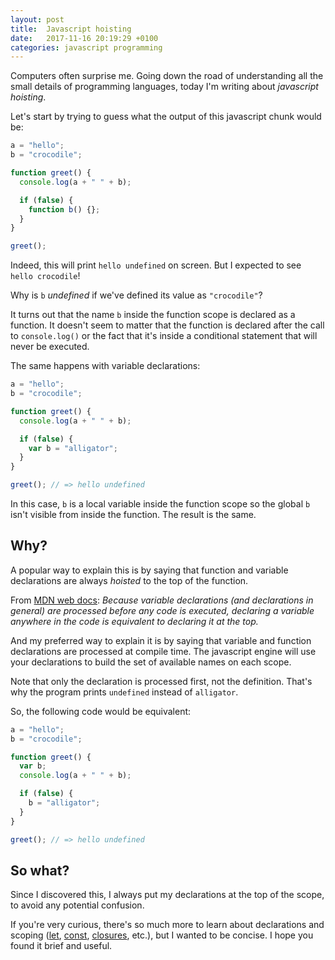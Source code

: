 ```yaml
---
layout: post
title:  Javascript hoisting
date:   2017-11-16 20:19:29 +0100
categories: javascript programming
---
```

Computers often surprise me. Going down the road of understanding all the
small details of programming languages, today I'm writing about
*javascript hoisting*.

Let's start by trying to guess what the output of this javascript chunk would
be:

```javascript
a = "hello";
b = "crocodile";

function greet() {
  console.log(a + " " + b);

  if (false) {
    function b() {};
  }
}

greet();
```

Indeed, this will print `hello undefined` on screen. But I expected to see
`hello crocodile`!

Why is `b` *undefined* if we've defined its value as `"crocodile"`?

It turns out that the name `b` inside the function scope is declared as a
function. It doesn't seem to matter that the function is declared after the
call to `console.log()` or the fact that it's inside a conditional statement
that will never be executed.

The same happens with variable declarations:

```javascript
a = "hello";
b = "crocodile";

function greet() {
  console.log(a + " " + b);

  if (false) {
    var b = "alligator";
  }
}

greet(); // => hello undefined
```

In this case, `b` is a local variable inside the function scope so the global
`b` isn't visible from inside the function. The result is the same.

## Why?

A popular way to explain this is by saying that function and variable
declarations are always *hoisted* to the top of the function.

From [MDN web docs][mdn]:
  *Because variable declarations (and declarations in general) are processed
  before any code is executed, declaring a variable anywhere in the code is
  equivalent to declaring it at the top.*

And my preferred way to explain it is by saying that variable and function
declarations are processed at compile time. The javascript engine will use your
declarations to build the set of available names on each scope.

Note that only the declaration is processed first, not the definition. That's
why the program prints `undefined` instead of `alligator`.

So, the following code would be equivalent:

```javascript
a = "hello";
b = "crocodile";

function greet() {
  var b;
  console.log(a + " " + b);

  if (false) {
    b = "alligator";
  }
}

greet(); // => hello undefined
```

## So what?

Since I discovered this, I always put my declarations at the top of the
scope, to avoid any potential confusion.

If you're very curious, there's so much more to learn about declarations and
scoping ([let][let], [const][const], [closures][closures], etc.), but I wanted
to be concise. I hope you found it brief and useful.

[mdn]: https://developer.mozilla.org/en-US/docs/Web/JavaScript/Reference/Statements/var#var_hoisting
[let]: https://developer.mozilla.org/en-US/docs/Web/JavaScript/Reference/Statements/let
[const]: https://developer.mozilla.org/en-US/docs/Web/JavaScript/Reference/Statements/const
[closures]: https://developer.mozilla.org/en-US/docs/Web/JavaScript/Closures

